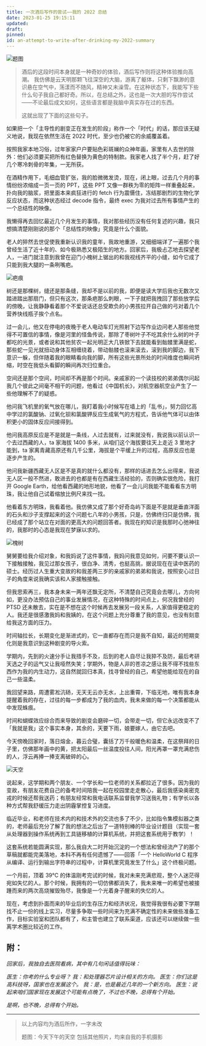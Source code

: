 ```yaml
---
title: 一次酒后写作的尝试——我的 2022 总结
date: 2023-01-25 19:15:11
updated:
draft:
pinned:
id: an-attempt-to-write-after-drinking-my-2022-summary
---
```


![题图](images/title.jpg)

>酒后的这段时间本身就是一种奇妙的体验，酒后写作则将这种体验推向高潮。
>我仿佛是云天明那颗飞往深空的大脑，游离了躯体，只剩下飘渺的意识悬在空气中，荡漾而不随风，精神又未澡雪。在这种状态下，我能写下些什么句子我自己都好奇。所以，在总结之外，这也是一次大胆的写作尝试——不论最后成文如何，这些语言都是我脑中真实存在过的东西。
>
>这就出现了下面的这些句子。


如果把一个「主导性的剧变正在发生的阶段」称作一个「时代」的话，那应该无疑义地说，我现在依然生活在 2022 时代，至少也仍被它的余威覆盖着。

按照我家本地习俗，过年家家户户要贴色彩斑斓的众神年画，家里有人去世的除外：他们必须要买把所有红色替换为黄色的特制款。我家老人找了半个月，赶了好几个寒冷刺骨的年集，一无所获。

在酒精作用下，毛细血管扩张，我的脸微微发烫，现在，闭上眼，过去几个月的事情纷纷浓缩成一页一页的 PPT，这些 PPT 又像一群秩为零的矩阵一样重叠起来，扑向我的脑浆，把里面本来疯狂进行的 fetch 行为震慑住，冻结那剧烈的生物化学反应状态，而这种状态经过 decode 指令，最终 exec 为我对过去所有事情产生的一个总结性的映像。

我懒得再去回忆最近几个月发生的事情，我对那些经历没有任何复述的兴趣，我只想搞清楚刚刚说的那个「总结性的映像」究竟是什么个面貌。

老人的猝然去世促使我重新认识我的童年，我故地重游，又细细端详了一遍那个我曾经生活了近十年的、如今极熟悉又极陌生的地方。回家后，我极忐忑地去探望老人，一进门就注意到我曾在迎门小槐树上锯出的和我视线齐平的小缝，如今它成了只能到我大腿的一条咧嘴疤。

![疤痕](images/scar.jpg)

树还是那棵树，缝还是那条缝，我却不是以前的我，即便是读大学后我也无数次又踏进踏出那扇门，但只有这次，那条疤那么刺眼，一下子就把我拽回了那些放学后的傍晚，让我静静看着那个不爱说话还总受欺负的小男孩拉开自己做的弓对着几个营养快线瓶子挨个点名。

过一会儿，他又在停电的夜晚于老人电动车灯光照射下边写作业边问老人那些他觉得不可置信的事情，像是河里的怪鱼传说，那除了枣树叶子不吃其余什么树的叶子都吃的光景，或者说和其他贫农一起光明正大几铁锨下去就能看到骷髅里满是蛇，那些蛇一见光就扭动身体互相缠绕着，带动骷髅也滚来滚去，滚到我的脚边，我下意识一躲，但伴随着我的眼睛看向我的脚，所有这些光景所处的时间维度也瞬间坍缩，时空在我低头看脚的瞬间再次归位重合。

空间还是那个空间，时间却不再是那个时间。亲戚家的一个读技校的弟弟偶尔问起我几个彼此之间毫不相干的问题，他看过《中国机长》，对航空器航空业产生了一些他理解不了的疑惑。

他问我飞机里的氧气放在哪儿，我盯着我小时候写在墙上的「乱书」，努力回忆高中学过的氯酸钠、过氧化钡和氯酸钾反应生成氧气的方程式，告诉他气体可以由体积更小的固体反应间接得到。

他问我高原反应是不是就是一条线，人过去就有，过来就没有，我说我以前认识一个去过西藏的人，ta 家海拔 1400 多米，从咱们这个海拔要往天上走近 3 里地才能到，ta 家离青藏高原还有几千公里，海拔是个平缓上升的过程，高原反应也是逐步产生的。

他问我新疆西藏无人区是不是真的就什么都没有，那样的话进去怎么出得来，我说无人区一般不然进，敢进去的也都是有在西藏生活经验的，否则确实很危险，我打开 Google Earth，给他看西藏的地形地貌，他看了一会儿问我能不能看看东方明珠，我让他自己试着缩放比例尺来找一找。

他看着东方明珠，我看着他。我仿佛又成了那个好奇岛屿下面是不是就是垂直洋面的石头和沙子支撑起来的这个问题七八年的小男孩，只是，仿佛终归只是仿佛，我已经成了那个站立在对面的更高大的问题回答者。我现在的知识是我那时心弛神往的，我那时的心态是我现在梦寐以求的。

![槐树](images/tree.jpg)

舅舅要给我介绍对象，和我妈说了这件事情，我妈问我意见如何，问要不要认识一下接触接触，我见过那女孩子，很白净、清秀，也挺高挑，据说现在在读中医药的硕士。经历过人生重大变故的和我差两三岁的亲戚家的弟弟和我说，按照安心过日子的角度来说我确实该和人家接触接触。

但我思索再三，我本身未来一两年还飘无定所，不清楚自己究竟会去哪儿，方向何如，更没办法预估自己的事业发展情况，在这种特殊的时间点上，何况我曾经的 PTSD 还未散去，实在是不想在这个时候再去发展另一段关系，人家值得更稳定的人。我还是很感激我妈和我姨的，在这个问题上充分尊重了我的意见，也没有刻意给我这方面的压力。

时间轴拉长，长期变化是渐进式的，它一直都存在而只是我不自知，最近的短期变化则是我意识到这种剧变的导火索。

学期内，先到的火速分手让我措手不及，后到的老人自尽让我猝不及防，最后考研天选之子的运气又让我哑然失笑；学期外，物是人非的苍凉之感让我不得不找些东西作为我的内生动力，这自然就回归本真，找寻曾经的自己，希望他能给现在的自己一些温柔。

我回望来路，周遭雾凇沆砀，无天无云亦无水，上出重霄，下临无地，唯有我本身提醒着我的存在，过往的每一步都成为了我的血肉，我未来做的每一个决策都能从中发现蛛痕。

时间和蝴蝶效应综合而来导致的剧变会磨碎一切，会带走一切，但它永远改变不了「我就是我」这个事实本身，其余的，天要下雨，娘要嫁人，由它去吧。

今天傍晚回家时，落日熔金，暮云合璧，囊括了万千般暖色和温柔，在这祭拜的日子里，仿佛那年画中的黄，把太阳最后一丝温度投往人间，阳光再罩一罩充满悲伤的人，浮云再捧一捧支离破碎的心。

![天空](images/sky.jpg)

说起来，这学期和两个朋友、一个学长和一位老师的关系都拉近了很多。因为我的变故，有朋友花费自己的备考时间陪我一起在校园里走走散心，最后我感染奥密克戎的时候还帮我送药；有朋友经常和我电话联系监督我学习送我礼物；有学长以各种方式帮我舒缓压力走出阴霾掌控复习进度。

临近毕业，和老师在技术内的和技术外的交流也多了不少，比如指令集模拟器之类的，老师最后充分了解了我的想法之后出了一道特别棒的毕业设计题目（实现一套从处理器到操作系统再到工具链移植的计算机系统，并把这套系统用于教学）！

这套系统若能圆满实现，那么我自大二时开始沉淀的一个想法和曾经流产了的那个草稿就都能完美落地，本科不再有任何遗憾了——回答「一个 HelloWorld C 程序从编译、运行到输出字符串的过程中，计算机里究竟发生了什么」这个终极问题。

一个月前，顶着 39℃ 的体温刚考完试的时候，我对未来充满悲观，整个人迷茫得宛如失忆的人。那个时候，我拥有的一切仿佛都消失了，我未来唯一的希望也被接踵而来的两次高烧摧毁殆尽，我像是一个光着身子醒来的失忆的人。

现在，考虑到扑面而来的毕业后的生存压力和经济状况，我觉得我很有必要下学期找不止一份的线上实习，尽量多争取一些时间来为充满不确定性的未来做些准备工作，目标实验室和团队都有了，和主管也建立了联系渠道，应该还可以继续做一些离学术圈比较近的工作。

## 附：
*回家后，我独自去医院看病，其中有几句闲话值得玩味：*

*医生：你考的什么专业呀？*
*我：和处理器芯片设计相关的方向。*
*医生：你们这是高科技呀，国家也在发展这个。*
*我：是，也是最近几年的一个新方向。*
*医生：说起来咱们国家现在发展这个可能有点晚了，不过也不晚，总得有个开始。*

*是啊，也不晚，总得有个开始。*


***

>以上内容均为酒后所作，一字未改
>
>题图：今天下午的天空
>包括其他照片，均来自我的手机摄影
